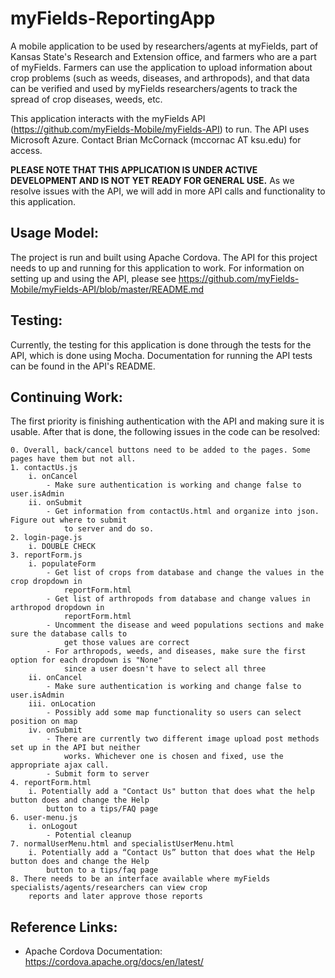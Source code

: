 # myFields-ReportingApp

A mobile application to be used by researchers/agents at myFields, part of Kansas State's Research and Extension office, and farmers who are a part of myFields. Farmers can use the application to upload information about crop problems (such as weeds, diseases, and arthropods), and that data can be verified and used by myFields researchers/agents to track the spread of crop diseases, weeds, etc.

This application interacts with the myFields API (https://github.com/myFields-Mobile/myFields-API) to run. The API uses Microsoft Azure. Contact Brian McCornack (mccornac AT ksu.edu) for access.

**PLEASE NOTE THAT THIS APPLICATION IS UNDER ACTIVE DEVELOPMENT AND IS NOT YET READY FOR GENERAL USE.**
As we resolve issues with the API, we will add in more API calls and functionality to this application.

## Usage Model:

The project is run and built using Apache Cordova. The API for this project needs to up and running for this application to work. For information on setting up and using the API, please see https://github.com/myFields-Mobile/myFields-API/blob/master/README.md

## Testing:

Currently, the testing for this application is done through the tests for the API, which is done using Mocha. Documentation for running the API tests can be found in the API's README.

## Continuing Work:

The first priority is finishing authentication with the API and making sure it is usable. After that is done, the following issues in the code can be resolved:

    0. Overall, back/cancel buttons need to be added to the pages. Some pages have them but not all.
    1. contactUs.js
        i. onCancel
            - Make sure authentication is working and change false to user.isAdmin
        ii. onSubmit
            - Get information from contactUs.html and organize into json. Figure out where to submit 
                to server and do so.
    2. login-page.js
        i. DOUBLE CHECK
    3. reportForm.js
        i. populateForm
            - Get list of crops from database and change the values in the crop dropdown in 
                reportForm.html
            - Get list of arthropods from database and change values in arthropod dropdown in 
                reportForm.html
            - Uncomment the disease and weed populations sections and make sure the database calls to 
                get those values are correct
            - For arthropods, weeds, and diseases, make sure the first option for each dropdown is "None" 
                since a user doesn't have to select all three
        ii. onCancel
            - Make sure authentication is working and change false to user.isAdmin
        iii. onLocation
            - Possibly add some map functionality so users can select position on map
        iv. onSubmit
            - There are currently two different image upload post methods set up in the API but neither 
                works. Whichever one is chosen and fixed, use the appropriate ajax call.
            - Submit form to server
    4. reportForm.html
        i. Potentially add a "Contact Us" button that does what the help button does and change the Help 
            button to a tips/FAQ page
    6. user-menu.js
        i. onLogout
            - Potential cleanup
    7. normalUserMenu.html and specialistUserMenu.html
        i. Potentially add a “Contact Us” button that does what the Help button does and change the Help 
            button to a tips/faq page
    8. There needs to be an interface available where myFields specialists/agents/researchers can view crop 
        reports and later approve those reports


## Reference Links:
* Apache Cordova Documentation: https://cordova.apache.org/docs/en/latest/